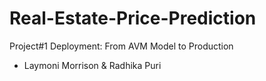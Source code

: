 # Real-Estate-Price-Prediction
Project#1 Deployment: From AVM Model to Production

* Laymoni Morrison & Radhika Puri
